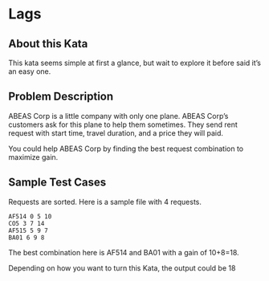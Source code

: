 # Lags

## About this Kata
This kata seems simple at first a glance, but wait to explore it before said it’s an easy one.

## Problem Description
ABEAS Corp is a little company with only one plane. ABEAS Corp’s customers ask for this plane to help them sometimes. They send rent request with start time, travel duration, and a price they will paid.

You could help ABEAS Corp by finding the best request combination to maximize gain.

## Sample Test Cases

Requests are sorted. Here is a sample file with 4 requests.

```
AF514 0 5 10
CO5 3 7 14
AF515 5 9 7
BA01 6 9 8
```

The best combination here is AF514 and BA01 with a gain of 10+8=18.

Depending on how you want to turn this Kata, the output could be 18